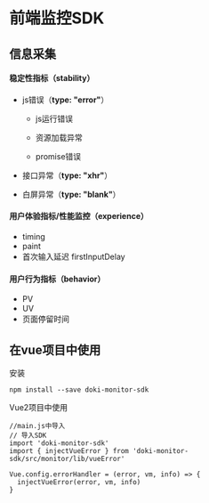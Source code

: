 # 前端监控SDK

## 信息采集

#### 稳定性指标（stability）

- js错误（**type: "error"**）

  - js运行错误

  - 资源加载异常

  - promise错误

- 接口异常（**type: "xhr"**）

- 白屏异常（**type: "blank"**）

#### 用户体验指标/性能监控（experience）

- timing
- paint
- 首次输入延迟 firstInputDelay

#### 用户行为指标（behavior）

- PV
- UV
- 页面停留时间



## 在vue项目中使用

安装

```
npm install --save doki-monitor-sdk
```

Vue2项目中使用

```
//main.js中导入
// 导入SDK
import 'doki-monitor-sdk'
import { injectVueError } from 'doki-monitor-sdk/src/monitor/lib/vueError'

Vue.config.errorHandler = (error, vm, info) => {
  injectVueError(error, vm, info)
}
```


